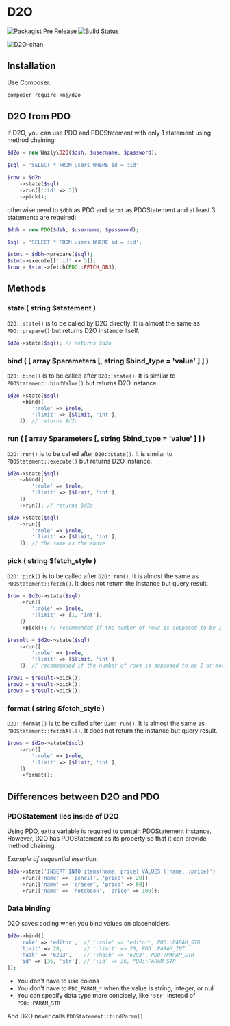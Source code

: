 # D2O

[![Packagist Pre Release](https://img.shields.io/packagist/vpre/knj/d2o.svg)](https://packagist.org/packages/knj/d2o)
[![Build Status](https://travis-ci.org/KNJ/d2o.svg?branch=master)](https://travis-ci.org/KNJ/d2o)

![D2O-chan](img/d2o.png)

## Installation

Use Composer.

```sh
composer require knj/d2o
```

## D2O from PDO

If D2O, you can use PDO and PDOStatement with only 1 statement using method chaining:

```php
$d2o = new Wazly\D2O($dsh, $username, $password);

$sql = 'SELECT * FROM users WHERE id = :id'

$row = $d2o
    ->state($sql)
    ->run([':id' => 3])
    ->pick();
```

otherwise need to `$dbh` as PDO and `$stmt` as PDOStatement and at least 3 statements are required:

```php
$dbh = new PDO($dsh, $username, $password);

$sql = 'SELECT * FROM users WHERE id = :id';

$stmt = $dbh->prepare($sql);
$stmt->execute([':id' => 3]);
$row = $stmt->fetch(PDO::FETCH_OBJ);
```

## Methods

### state ( string $statement )

`D2O::state()` is to be called by D2O directly. It is almost the same as `PDO::prepare()` but returns D2O instance itself.

```php
$d2o->state($sql); // returns $d2o
```

### bind ( [ array $parameters [, string $bind_type = 'value' ] ] )

`D2O::bind()` is to be called after `D2O::state()`. It is similar to `PDOStatement::bindValue()` but returns D2O instance.

```php
$d2o->state($sql)
    ->bind([
        ':role' => $role,
        ':limit' => [$limit, 'int'],
    ]); // returns $d2o
```

### run ( [ array $parameters [, string $bind_type = 'value' ] ] )

`D2O::run()` is to be called after `D2O::state()`. It is similar to `PDOStatement::execute()` but returns D2O instance.

```php
$d2o->state($sql)
    ->bind([
        ':role' => $role,
        ':limit' => [$limit, 'int'],
    ])
    ->run(); // returns $d2o

$d2o->state($sql)
    ->run([
        ':role' => $role,
        ':limit' => [$limit, 'int'],
    ]); // the same as the above
```

### pick ( string $fetch_style )

`D2O::pick()` is to be called after `D2O::run()`. It is almost the same as `PDOStatement::fetch()`. It does not return the instance but query result.

```php
$row = $d2o->state($sql)
    ->run([
        ':role' => $role,
        ':limit' => [1, 'int'],
    ])
    ->pick(); // recommended if the number of rows is supposed to be 1

$result = $d2o->state($sql)
    ->run([
        ':role' => $role,
        ':limit' => [$limit, 'int'],
    ]); // recommended if the number of rows is supposed to be 2 or more

$row1 = $result->pick();
$row2 = $result->pick();
$row3 = $result->pick();
```

### format ( string $fetch_style )

`D2O::format()` is to be called after `D2O::run()`. It is almost the same as `PDOStatement::fetchAll()`. It does not return the instance but query result.

```php
$rows = $d2o->state($sql)
    ->run([
        ':role' => $role,
        ':limit' => [$limit, 'int'],
    ])
    ->format();
```

## Differences between D2O and PDO

### PDOStatement lies inside of D2O

Using PDO, extra variable is required to contain PDOStatement instance.
However, D2O has PDOStatement as its property so that it can provide method chaining.

_Example of sequential insertion_:

```php
$d2o->state('INSERT INTO items(name, price) VALUES (:name, :price)')
    ->run(['name' => 'pencil', 'price' => 20])
    ->run(['name' => 'eraser', 'price' => 60])
    ->run(['name' => 'notebook', 'price' => 100]);
```

### Data binding

D2O saves coding when you bind values on placeholders:

```php
$d2o->bind([
    'role' => 'editor',  // ':role' => 'editor', PDO::PARAM_STR
    'limit' => 20,       // ':limit' => 20, PDO::PARAM_INT
    'hash' => '6293',    // ':hash' => '6293', PDO::PARAM_STR
    'id' => [36, 'str'], // ':id' => 36, PDO::PARAM_STR
]);
```

- You don't have to use colons
- You don't have to `PDO_PARAM_*` when the value is string, integer, or null
- You can specify data type more concisely, like `'str'` instead of `PDO::PARAM_STR`

And D2O never calls `PDOStatement::bindParam()`.
